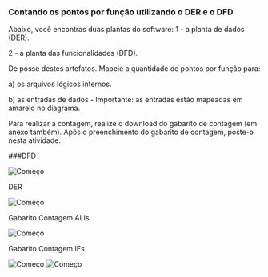 ### Contando os pontos por função utilizando o DER e o DFD

Abaixo, você encontras duas plantas do software:
1 - a planta de dados (DER).

2 - a planta das funcionalidades (DFD).

De posse destes artefatos. Mapeie a quantidade de pontos por função para:

a) os arquivos lógicos internos.

b) as entradas de dados - Importante: as entradas estão mapeadas em amarelo no diagrama.

Para realizar a contagem, realize o download do gabarito de contagem (em anexo também).
Após o preenchimento do gabarito de contagem, poste-o nesta atividade.

###DFD

![Começo](https://github.com/AlexDeSaran/Estimativas-Metricas-Software/blob/main/Atividades_Desenvolvidas/Atividade_05/dfd.png)


DER

![Começo](https://github.com/AlexDeSaran/Estimativas-Metricas-Software/blob/main/Atividades_Desenvolvidas/Atividade_05/banco.png)


Gabarito Contagem ALIs

![Começo](https://github.com/AlexDeSaran/Estimativas-Metricas-Software/blob/main/Atividades_Desenvolvidas/Atividade_05/gab1.png)

Gabarito Contagem IEs

![Começo](https://github.com/AlexDeSaran/Estimativas-Metricas-Software/blob/main/Atividades_Desenvolvidas/Atividade_05/gabIE.png)
![Começo](https://github.com/AlexDeSaran/Estimativas-Metricas-Software/blob/main/Atividades_Desenvolvidas/Atividade_05/gabIE2.png)

